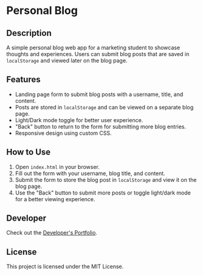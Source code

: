 # Personal Blog

## Description
A simple personal blog web app for a marketing student to showcase thoughts and experiences. Users can submit blog posts that are saved in `localStorage` and viewed later on the blog page.

## Features
- Landing page form to submit blog posts with a username, title, and content.
- Posts are stored in `localStorage` and can be viewed on a separate blog page.
- Light/Dark mode toggle for better user experience.
- "Back" button to return to the form for submitting more blog entries.
- Responsive design using custom CSS.

## How to Use
1. Open `index.html` in your browser.
2. Fill out the form with your username, blog title, and content.
3. Submit the form to store the blog post in `localStorage` and view it on the blog page.
4. Use the "Back" button to submit more posts or toggle light/dark mode for a better viewing experience.

## Developer
Check out the [Developer's Portfolio](https://your-portfolio-link.com).

## License
This project is licensed under the MIT License.
